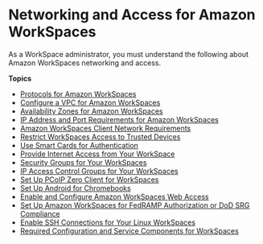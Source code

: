 # Networking and Access for Amazon WorkSpaces<a name="amazon-workspaces-networking"></a>

As a WorkSpace administrator, you must understand the following about Amazon WorkSpaces networking and access\.

**Topics**
+ [Protocols for Amazon WorkSpaces](amazon-workspaces-protocols.md)
+ [Configure a VPC for Amazon WorkSpaces](amazon-workspaces-vpc.md)
+ [Availability Zones for Amazon WorkSpaces](azs-workspaces.md)
+ [IP Address and Port Requirements for Amazon WorkSpaces](workspaces-port-requirements.md)
+ [Amazon WorkSpaces Client Network Requirements](workspaces-network-requirements.md)
+ [Restrict WorkSpaces Access to Trusted Devices](trusted-devices.md)
+ [Use Smart Cards for Authentication](smart-cards.md)
+ [Provide Internet Access from Your WorkSpace](amazon-workspaces-internet-access.md)
+ [Security Groups for Your WorkSpaces](amazon-workspaces-security-groups.md)
+ [IP Access Control Groups for Your WorkSpaces](amazon-workspaces-ip-access-control-groups.md)
+ [Set Up PCoIP Zero Client for WorkSpaces](set-up-pcoip-zero-client.md)
+ [Set Up Android for Chromebooks](set-up-android-chromebook.md)
+ [Enable and Configure Amazon WorkSpaces Web Access](web-access.md)
+ [Set Up Amazon WorkSpaces for FedRAMP Authorization or DoD SRG Compliance](fips-encryption.md)
+ [Enable SSH Connections for Your Linux WorkSpaces](connect-to-linux-workspaces-with-ssh.md)
+ [Required Configuration and Service Components for WorkSpaces](required-service-components.md)